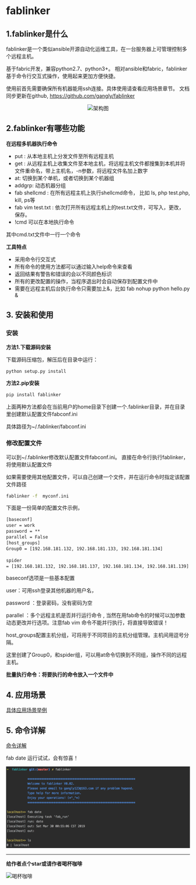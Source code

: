 # fablinker
## 1.fablinker是什么
fablinker是一个类似ansible开源自动化运维工具，在一台服务器上可管理控制多个远程主机。

基于fabric开发，兼容python2.7、python3+。
相对ansible和fabric，fablinker基于命令行交互式操作，使用起来更加方便快捷。

使用前首先需要确保所有机器能用ssh连接。具体使用请查看应用场景章节。
文档同步更新在github, https://github.com/gangly/fablinker
<div align=center><img
src="https://github.com/gangly/fablinker/blob/master/doc/img/fab.png" width="400" height="400" alt="架构图"/>
</div>

## 2.fablinker有哪些功能

**在远程多机器执行命令**
* put : 从本地主机上分发文件至所有远程主机
* get : 从远程主机上收集文件至本地主机，将远程主机文件都搜集到本机并将文件重命名，带上主机名，-n参数，将远程文件名加上数字
* at: 切换到某个单机，或者切换到某个机器组
* addgrp: 动态机器分组
* fab shellcmd : 在所有远程主机上执行shellcmd命令， 比如 ls, php test.php, kill, ps等
* fab vim test.txt : 依次打开所有远程主机上的test.txt文件，可写入，更改， 保存。
* !cmd   可以在本地执行命令

其中cmd.txt文件中一行一个命令

**工具特点**
* 采用命令行交互式
* 所有命令的使用方法都可以通过输入help命令来查看
* 返回结果有警告和错误的会以不同颜色标识
* 所有的更改配置的操作，当程序退出时会自动保存到配置文件中
* 需要在远程主机后台执行命令只需要加上&，比如 fab nohup python hello.py &

## 3. 安装和使用

### 安装

**方法1.下载源码安装**

下载源码压缩包，解压后在目录中运行：
```bash
python setup.py install
```
**方法2.pip安装**
```bash
pip install fablinker
```
上面两种方法都会在当前用户的home目录下创建一个.fablinker目录，并在目录里创建默认配置文件fabconf.ini

具体路径为~/.fablinker/fabconf.ini

###  修改配置文件

可以到~/.fablinker修改默认配置文件fabconf.ini。
直接在命令行执行fablinker，将使用默认配置文件

如果需要使用其他配置文件，可以自己创建一个文件，并在运行命令时指定该配置文件路径
```bash
fablinker -f  myconf.ini
```

下面是一份简单的配置文件示例，
 
```
[baseconf]
user = work
password = **
parallel = False
[host_groups]
Group0 = [192.168.181.132, 192.168.181.133, 192.168.181.134]

spider = [192.168.181.132, 192.168.181.137, 192.168.181.134, 192.168.181.139]
```
baseconf选项是一些基本配置

user：可用ssh登录其他机器的用户名，

password ：登录密码，没有密码为空

parallel ：多个远程主机是否并行运行命令 , 当然在用fab命令的时候可以加参数动态更改并行选项。注意fab vim 命令不能并行执行，将直接导致错误！

host_groups配置主机分组，可将用于不同项目的主机分组管理。主机间用逗号分隔。

这里创建了Group0，和spider组，可以用at命令切换到不同组，操作不同的远程主机。


**批量执行命令：将要执行的命令放入一个文件中**

## 4. 应用场景
[具体应用场景举例](https://github.com/gangly/fablinker/blob/master/doc/应用场景.md)

## 5. 命令详解

[命令详解](https://github.com/gangly/fablinker/blob/master/doc/命令详解.md)

fab date 运行试试，会有惊喜！

![运行示例](doc/img/test.png)

_____

**给作者点个star或请作者喝杯咖啡**

<div align=left><img
src="https://github.com/gangly/fablinker/blob/master/doc/img/微信pay.png" width="200" height="200" alt="喝杯咖啡"/>
</div>
